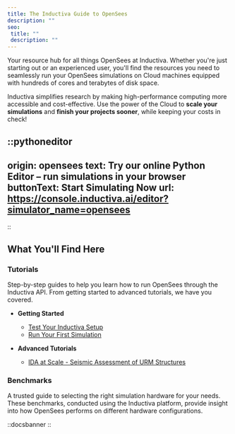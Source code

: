```yaml
---
title: The Inductiva Guide to OpenSees
description: ""
seo:
 title: ""
 description: ""
---
```


Your resource hub for all things OpenSees at Inductiva. Whether you're just starting out or an experienced user, you'll find the resources you need to seamlessly run your OpenSees simulations on Cloud machines equipped with hundreds of cores and terabytes of disk space.

Inductiva simplifies research by making high-performance computing more accessible and cost-effective. Use the power of the Cloud to **scale your simulations** and **finish your projects sooner**, while keeping your costs in check!

::pythoneditor
---
origin: opensees
text: Try our online Python Editor – run simulations in your browser
buttonText: Start Simulating Now
url: https://console.inductiva.ai/editor?simulator_name=opensees
---
::

## What You'll Find Here

### Tutorials
Step-by-step guides to help you learn how to run OpenSees through the Inductiva API. From getting started to advanced tutorials, we have you covered.

* **Getting Started**
    - [Test Your Inductiva Setup](/guides/opensees/tutorials/setup-test)
    - [Run Your First Simulation](/guides/opensees/tutorials/quick-start)

* **Advanced Tutorials**
    - [IDA at Scale - Seismic Assessment of URM Structures](/guides/opensees/tutorials/ida-at-scale/)

### Benchmarks
A trusted guide to selecting the right simulation hardware for your needs. These benchmarks, conducted using the Inductiva platform, provide insight into how OpenSees performs on different hardware configurations.

::docsbanner
::
